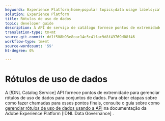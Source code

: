 ```yaml
---
keywords: Experience Platform;home;popular topics;data usage labels;catalog service
solution: Experience Platform
title: Rótulos de uso de dados
topic: developer guide
description: A API de serviço de catálogo fornece pontos de extremidade para gerenciar rótulos de uso de dados para conjuntos de dados.
translation-type: tm+mt
source-git-commit: dd1f508b93e8eac14e3c41fac9d8f49769d08f46
workflow-type: tm+mt
source-wordcount: '59'
ht-degree: 0%

---
```



# Rótulos de uso de dados

A [!DNL Catalog Service] API fornece pontos de extremidade para gerenciar rótulos de uso de dados para conjuntos de dados. Para obter etapas sobre como fazer chamadas para esses pontos finais, consulte o guia sobre como [gerenciar rótulos de uso de dados usando a API](../../data-governance/labels/overview.md) na documentação da Adobe Experience Platform [!DNL Data Governance] .